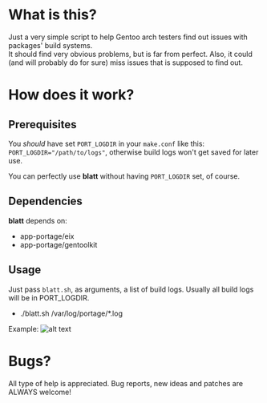 What is this?
=============
Just a very simple script to help Gentoo arch testers find out issues with packages' build systems.  
It should find very obvious problems, but is far from perfect. Also, it could (and will probably do for sure) miss issues that is supposed to find out.

How does it work?
=================

Prerequisites
-------------
You *should* have set `PORT_LOGDIR` in your `make.conf` like this: `PORT_LOGDIR="/path/to/logs"`, otherwise build logs won't get saved for later use.

You can perfectly use **blatt** without having `PORT_LOGDIR` set, of course.

Dependencies
------------
**blatt** depends on:
* app-portage/eix
* app-portage/gentoolkit

Usage
-----
Just pass `blatt.sh`, as arguments, a list of build logs. Usually all build logs will be in PORT_LOGDIR.
* ./blatt.sh /var/log/portage/*.log

Example:
![alt text](http://i.politeia.in/di-SQZL.png "blatt in action")

Bugs?
=====
All type of help is appreciated.  Bug reports, new ideas and patches are ALWAYS welcome!